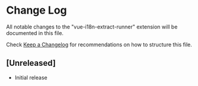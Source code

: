 # Change Log

All notable changes to the "vue-i18n-extract-runner" extension will be documented in this file.

Check [Keep a Changelog](http://keepachangelog.com/) for recommendations on how to structure this file.

## [Unreleased]

- Initial release